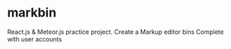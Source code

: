 # markbin
React.js &amp; Meteor.js practice project.  Create a Markup editor bins
Complete with user accounts
